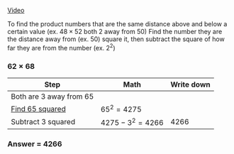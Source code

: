 [Video](http://mathninja.org/multiplying-overunder-square/)

To find the product numbers that are the same distance above and below a certain value (ex. $48 \times 52$ both 2 away from 50) Find the number they are the distance away from (ex. 50) square it, then subtract the square of how far they are from the number (ex. $2^2$)

### $62 \times 68$

| Step                               | Math                | Write down |
| ---------------------------------- | ------------------- | ---------- |
| Both are 3 away from 65            |                     |            |
| [Find 65 squared](sqaureEndIn5.md) | $65^2 = 4275$       |            |
| Subtract 3 squared                 | $4275 - 3^2 = 4266$ | 4266       |

### Answer = 4266